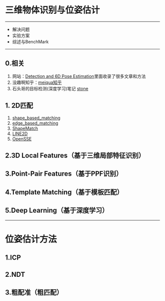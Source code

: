 # 三维物体识别与位姿估计

------

- 解决问题
- 实验方案
- 综述与BenchMark

------

## 0.相关

1. 网站：[Detection and 6D Pose Estimation](<http://rkouskou.gitlab.io/research/6D_Object.html>)里面收录了很多文章和方法
2. 没趣啊知乎：[meiqua知乎](<https://zhuanlan.zhihu.com/p/35638736>)
3. 石头哥的目标检测(深度学习)笔记 [stone](<https://github.com/mensaochun/AwesomeDeepLearning/tree/master/ObjectDetection/summary>)

## 1. 2D匹配

1. [shape_based_matching](<https://github.com/meiqua/shape_based_matching>)
2. [edge_based_matching](<https://sourceforge.net/p/vision-for-vs/svn/102/tree/branches/edge_based_matching/>)
3. [ShapeMatch](<https://github.com/dmccskylove/ShapeMatch>)
4. [LINE2D](<https://github.com/imbinwang/LINE2D>)
5. [OpenSSE](<https://github.com/zddhub/opensse>)

## 2.3D Local Features（基于三维局部特征识别）



## 3.Point-Pair Features（基于PPF识别）



## 4.Template Matching（基于模板匹配）



## 5.Deep Learning（基于深度学习）



------

# 位姿估计方法

## 1.ICP

## 2.NDT

## 3.粗配准（粗匹配）





